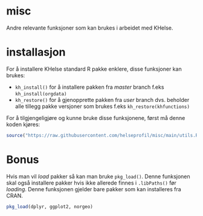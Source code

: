 # misc
Andre relevante funksjoner som kan brukes i arbeidet med KHelse.

# installasjon
For å installere KHelse standard R pakke enklere, disse funksjoner kan brukes:

- `kh_install()` for å installere pakken fra *master* branch f.eks `kh_install(orgdata)`
- `kh_restore()` for å gjenopprette pakken fra *user* branch dvs. beholder alle
  tillegg pakke versjoner som brukes f.eks `kh_restore(khfunctions)`
  
For å tilgjengeligjøre og kunne bruke disse funksjonene, først må denne koden kjøres:

``` R
source("https://raw.githubusercontent.com/helseprofil/misc/main/utils.R")
```

# Bonus 

Hvis man vil *load* pakker så kan man bruke `pkg_load()`. Denne funksjonen
skal også installere pakker hvis ikke allerede finnes i `.libPaths()` før
*loading*. Denne funksjonen gjelder bare pakker som kan installeres fra CRAN. 

``` R
pkg_load(dplyr, ggplot2, norgeo)
```

